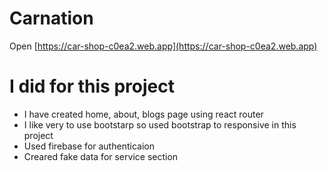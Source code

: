 # Carnation

Open [https://car-shop-c0ea2.web.app](https://car-shop-c0ea2.web.app)

# I did for this project

- I have created home, about, blogs page using react router
- I like very to use bootstarp so used bootstrap to responsive in this project
- Used firebase for authenticaion
- Creared fake data for service section

